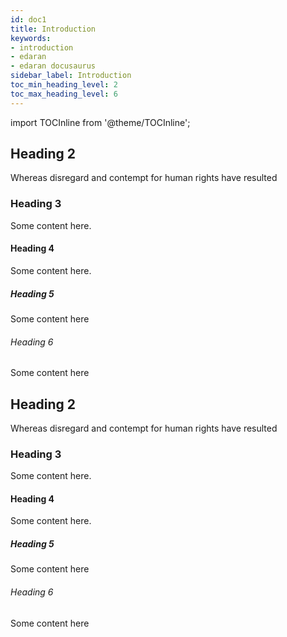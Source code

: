 ```yaml
---
id: doc1
title: Introduction
keywords: 
- introduction 
- edaran 
- edaran docusaurus
sidebar_label: Introduction 
toc_min_heading_level: 2
toc_max_heading_level: 6
---
```


<!-- also add an inline table of content -->
import TOCInline from '@theme/TOCInline';

<TOCInline toc={toc} minHeadingLevel={2} maxHeadingLevel={6} />

## Heading 2

Whereas disregard and contempt for human rights have resulted

### Heading 3

Some content here.

#### Heading 4

Some content here.

##### Heading 5

Some content here

###### Heading 6

Some content here

## Heading 2

Whereas disregard and contempt for human rights have resulted

### Heading 3

Some content here.

#### Heading 4

Some content here.

##### Heading 5

Some content here

###### Heading 6

Some content here